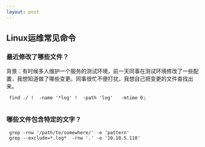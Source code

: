 ```yaml
---
layout: post
---
```


## Linux运维常见命令

###  最近修改了哪些文件？

背景：有时候多人维护一个服务的测试环境，前一天同事在测试环境修改了一些配置，我想知道做了哪些变更。同事很忙不便打扰，我想自己把变更的文件查找出来。

```
 find ./ !  -name '*log' !  -path 'log'   -mtime 0;
 
```

### 哪些文件包含特定的文字？

```
 grep -rnw '/path/to/somewhere/' -e 'pattern'
 grep --exclude=*.log*  -rnw '.' -e '10.18.5.110'
 
```

